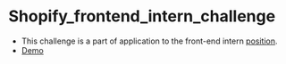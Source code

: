 # Shopify_frontend_intern_challenge

- This challenge is a part of application to the front-end intern [position](https://www.shopify.com/careers/frontend-developer-intern-summer-2022-remote-us-canada_e4d4fb64-21c6-421c-b889-a51195090d5b).
- [Demo](https://chu-yu-shopify-frontend-intern-challenge.surge.sh/)